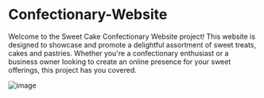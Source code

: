 # Confectionary-Website

Welcome to the Sweet Cake Confectionary Website project! This website is designed to showcase and promote a delightful assortment of sweet treats, cakes and pastries. Whether you're a confectionary enthusiast or a business owner looking to create an online presence for your sweet offerings, this project has you covered.

![image](https://github.com/SupriyaRai75/Confectionary-Website/assets/100546783/73440579-0591-46a2-8d44-9fced86c9538)
